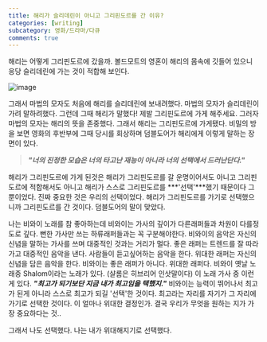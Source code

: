 ```yaml
---
title: 해리가 슬리데린이 아니고 그리핀도르를 간 이유?
categories: [writing]
subcategory: 영화/드라마/다큐
comments: true
---
```


해리는 어떻게 그리핀도르에 갔을까. 볼드모트의 영혼이 해리의 몸속에 깃들어 있으니 응당 슬리데린에 가는 것이 적합해 보인다.  

![image](https://github.com/principia137/principia137.github.io/assets/62958764/5f6fd3f7-c74f-4803-b119-f62f32d0f4ae)  

그래서 마법의 모자도 처음에 해리를 슬리데린에 보내려했다. 마법의 모자가 슬리데린이 가려 말하려했다. 그런데 그때 해리가 말했다! 제발 그리핀도르에 가게 해주세요. 그러자 마법의 모자는 해리의 뜻을 존중했다. 그래서 해리는 그리핀도르에 가게됐다.
비밀의 방을 보면 영화의 후반부에 그때 당시를 회상하며 덤블도어가 해리에게 이렇게 말하는 장면이 있다. 
> ***"너의 진정한 모습은 너의 타고난 재능이 아니라 너의 선택에서 드러난단다."***  

해리가 그리핀도르에 가게 된것은 해리가 그리핀도르를 갈 운명이어서도 아니고 그리핀도르에 적합해서도 아니고 해리가 스스로 그리핀도르를 ***'선택'***했기 때문이다 그 뿐이었다. 진짜 중요한 것은 우리의 선택이었다. 해리가 그리핀도르를 가기로 선택했으니까 그리핀도르를 간 것이다. 덤블도어의 말이 맞았다.

나는 비와이 노래를 참 좋아하는데 비와이는 가사의 깊이가 다른래퍼들과 차원이 다를정도로 깊다. 뻔한 가사만 쓰는 하류래퍼들과는 꼭 구분해야한다. 비와이의 음악은 자신의 신념을 말하는 가사를 쓰며 대중적인 것과는 거리가 멀다.
좋은 래퍼는 트렌드를 잘 따라가고 대중적인 음악을 낸다. 사람들이 듣고싶어하는 음악을 한다. 위대한 래퍼는 자신의 신념을 담은 음악을 한다. 비와이는 좋은 래퍼가 아니다. 위대한 래퍼다.
비와이 옛날 노래중 Shalom이라는 노래가 있다. (샬롬은 히브리어 인삿말이다)
이 노래 가사 중 이런게 있다. ***"최고가 되기보단 지금 내가 최고임을 택했지."*** 비와이는 능력이 뛰어나서 최고가 된게 아니라 스스로 최고가 되길 '선택'한 것이다. 최고라는 자리를 자기가 그 자리에 가기로 선택한 것이다. 이 얼마나 위대한 결정인가.
결국 우리가 무엇을 원하는 지가 가장 중요하다는 것..

그래서 나도 선택했다. 나는 내가 위대해지기로 선택했다.  
